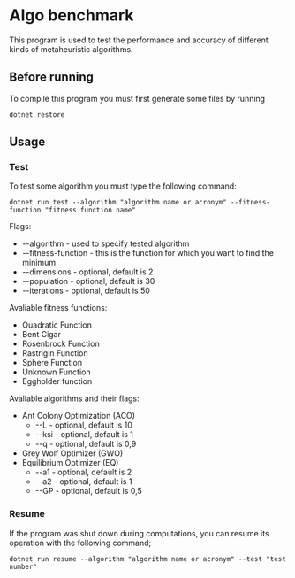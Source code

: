 # Algo benchmark
This program is used to test the performance and accuracy of different kinds of metaheuristic algorithms. 

## Before running 
To compile this program you must first generate some files by running 
```
dotnet restore
```

## Usage
### Test
To test some algorithm you must type the following command: 
```
dotnet run test --algorithm "algorithm name or acronym" --fitness-function "fitness function name"
```

Flags:
* --algorithm - used to specify tested algorithm
* --fitness-function - this is the function for which you want to find the minimum
* --dimensions - optional, default is 2
* --population - optional, default is 30
* --iterations - optional, default is 50

Avaliable fitness functions:
* Quadratic Function
* Bent Cigar
* Rosenbrock Function
* Rastrigin Function
* Sphere Function
* Unknown Function
* Eggholder function

Avaliable algorithms and their flags:
* Ant Colony Optimization (ACO)
	* --L - optional, default is 10
	* --ksi - optional, default is 1
	* --q - optional, default is 0,9
* Grey Wolf Optimizer (GWO)
* Equilibrium Optimizer (EQ)
	* --a1 - optional, default is 2
	* --a2 - optional, default is 1
	* --GP - optional, default is 0,5

### Resume
If the program was shut down during computations, you can resume its operation with the following command;
```
dotnet run resume --algorithm "algorithm name or acronym" --test "test number"
```
